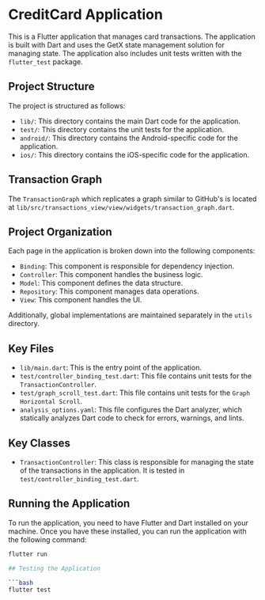 # CreditCard Application

This is a Flutter application that manages card transactions. The application is built with
Dart and uses the GetX state management solution for managing state. The application also includes
unit tests written with the `flutter_test` package.

## Project Structure

The project is structured as follows:

- `lib/`: This directory contains the main Dart code for the application.
- `test/`: This directory contains the unit tests for the application.
- `android/`: This directory contains the Android-specific code for the application.
- `ios/`: This directory contains the iOS-specific code for the application.

## Transaction Graph

The `TransactionGraph` which replicates a graph similar to GitHub's is located at `lib/src/transactions_view/view/widgets/transaction_graph.dart`.

## Project Organization

Each page in the application is broken down into the following components:

- `Binding`: This component is responsible for dependency injection.
- `Controller`: This component handles the business logic.
- `Model`: This component defines the data structure.
- `Repository`: This component manages data operations.
- `View`: This component handles the UI.

Additionally, global implementations are maintained separately in the `utils` directory.
## Key Files

- `lib/main.dart`: This is the entry point of the application.
- `test/controller_binding_test.dart`: This file contains unit tests for
  the `TransactionController`.
- `test/graph_scroll_test.dart`: This file contains unit tests for
  the `Graph Horizontal Scroll`.
- `analysis_options.yaml`: This file configures the Dart analyzer, which statically analyzes Dart
  code to check for errors, warnings, and lints.

## Key Classes

- `TransactionController`: This class is responsible for managing the state of the transactions in
  the application. It is tested in `test/controller_binding_test.dart`.

## Running the Application

To run the application, you need to have Flutter and Dart installed on your machine. Once you have
these installed, you can run the application with the following command:

```bash
flutter run

## Testing the Application

```bash
flutter test

